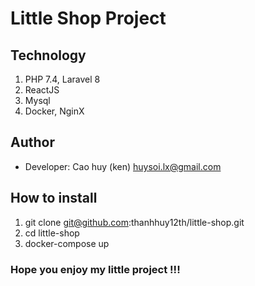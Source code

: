# Little Shop Project

## Technology
1. PHP 7.4, Laravel 8
2. ReactJS
3. Mysql
4. Docker, NginX

## Author
- Developer: Cao huy (ken) huysoi.lx@gmail.com

## How to install
1. git clone git@github.com:thanhhuy12th/little-shop.git
2. cd little-shop
3. docker-compose up

### Hope you enjoy my little project !!!